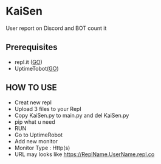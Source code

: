 # KaiSen
User report on Discord and BOT count it
## Prerequisites  
 - repl.it ([GO](http://repl.it/))
 - UptimeTobot([GO](https://uptimerobot.com/))
## HOW TO USE
 - Creat new repl
 - Upload 3 files to your Repl
 - Copy KaiSen.py to main.py and del KaiSen.py
 - pip what u need
 - RUN
 - Go to UptimeRobot
 - Add new monitor
 - Monitor Type : Http(s)
 - URL may looks like https://ReplName.UserName.repl.co
